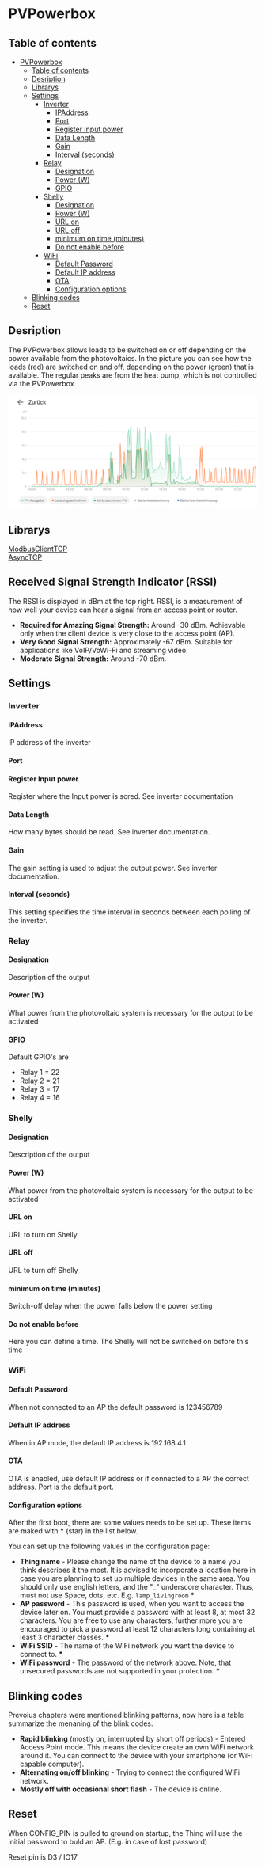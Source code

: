 # PVPowerbox

## Table of contents
- [PVPowerbox](#pvpowerbox)
  - [Table of contents](#table-of-contents)
  - [Desription](#desription)
  - [Librarys](#librarys)
  - [Settings](#settings)
    - [Inverter](#inverter)
      - [IPAddress](#ipaddress)
      - [Port](#port)
      - [Register Input power](#register-input-power)
      - [Data Length](#data-length)
      - [Gain](#gain)
      - [Interval (seconds)](#interval-seconds)
    - [Relay](#relay)
      - [Designation](#designation)
      - [Power (W)](#power-w)
      - [GPIO](#gpio)
    - [Shelly](#shelly)
      - [Designation](#designation-1)
      - [Power (W)](#power-w-1)
      - [URL on](#url-on)
      - [URL off](#url-off)
      - [minimum on time (minutes)](#minimum-on-time-minutes)
      - [Do not enable before](#do-not-enable-before)
    - [WiFi](#wifi)
      - [Default Password](#default-password)
      - [Default IP address](#default-ip-address)
      - [OTA](#ota)
      - [Configuration options](#configuration-options)
  - [Blinking codes](#blinking-codes)
  - [Reset](#reset)

## Desription
The PVPowerbox allows loads to be switched on or off depending on the power available from the photovoltaics. In the picture you can see how the loads (red) are switched on and off, depending on the power (green) that is available. The regular peaks are from the heat pump, which is not controlled via the PVPowerbox

![alt text](img/20240318_160704000_iOS.png)

## Librarys
[ModbusClientTCP](https://github.com/eModbus/eModbus)</br>
[AsyncTCP](https://github.com/dvarrel/AsyncTCP)

## Received Signal Strength Indicator (RSSI)
The RSSI is displayed in dBm at the top right. RSSI, is a measurement of how well your device can hear a signal from an access point or router.
- **Required for Amazing Signal Strength:** Around -30 dBm. Achievable only when the client device is very close to the access point (AP).
- **Very Good Signal Strength:** Approximately -67 dBm. Suitable for applications like VoIP/VoWi-Fi and streaming video.
- **Moderate Signal Strength:** Around -70 dBm.

## Settings
### Inverter
#### IPAddress
IP address of the inverter

#### Port


#### Register Input power
Register where the Input power is sored. See inverter documentation

#### Data Length
How many bytes should be read. See inverter documentation.

#### Gain
The gain setting is used to adjust the output power. See inverter documentation.

#### Interval (seconds)
This setting specifies the time interval in seconds between each polling of the inverter.

### Relay
#### Designation
Description of the output

#### Power (W)
What power from the photovoltaic system is necessary for the output to be activated

#### GPIO
Default GPIO's are 
- Relay 1 = 22
- Relay 2 = 21
- Relay 3 = 17
- Relay 4 = 16

### Shelly
#### Designation
Description of the output

#### Power (W)
What power from the photovoltaic system is necessary for the output to be activated

#### URL on
URL to turn on Shelly

#### URL off
URL to turn off Shelly

#### minimum on time (minutes)
Switch-off delay when the power falls below the power setting

#### Do not enable before
Here you can define a time. The Shelly will not be switched on before this time

### WiFi

#### Default Password
When not connected to an AP the default password is 123456789

#### Default IP address
When in AP mode, the default IP address is 192.168.4.1

#### OTA 
OTA is enabled, use default IP address or if connected to a AP the correct address.
Port is the default port.

#### Configuration options
After the first boot, there are some values needs to be set up.
These items are maked with __*__ (star) in the list below.

You can set up the following values in the configuration page:

-  __Thing name__ - Please change the name of the device to
a name you think describes it the most. It is advised to
incorporate a location here in case you are planning to
set up multiple devices in the same area. You should only use
english letters, and the "_" underscore character. Thus, must not
use Space, dots, etc. E.g. `lamp_livingroom` __*__
- __AP password__ - This password is used, when you want to
access the device later on. You must provide a password with at least 8,
at most 32 characters.
You are free to use any characters, further more you are
encouraged to pick a password at least 12 characters long containing
at least 3 character classes. __*__
- __WiFi SSID__ - The name of the WiFi network you want the device
to connect to. __*__
- __WiFi password__ - The password of the network above. Note, that
unsecured passwords are not supported in your protection. __*__

## Blinking codes
Prevoius chapters were mentioned blinking patterns, now here is a
table summarize the menaning of the blink codes.

- __Rapid blinking__ (mostly on, interrupted by short off periods) -
Entered Access Point mode. This means the device create an own WiFi
network around it. You can connect to the device with your smartphone
(or WiFi capable computer).
- __Alternating on/off blinking__ - Trying to connect the configured
WiFi network.
- __Mostly off with occasional short flash__ - The device is online.

## Reset
When CONFIG_PIN is pulled to ground on startup, the Thing will use the initial
password to buld an AP. (E.g. in case of lost password)

Reset pin is D3 / IO17
